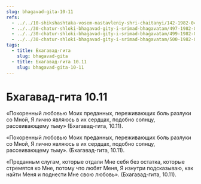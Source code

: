 ```yaml
---
slug: bhagavad-gita-10-11
refs:
  - ../../10-shikshashtaka-vosem-nastavleniy-shri-chaitanyi/142-1982-04-28-a-b-kommentarii-k-pyatomu-shestomu-sedmomu-i-vosmomu-stiham-shikshashtaki.md
  - ../../30-chatur-shloki-bhagavad-gity-i-srimad-bhagavatam/497-1982-06-19-b5-hari-katha-istochnik-zhizni-obyasnenie-chatur-shloki-bhagavad-gity.md
  - ../../30-chatur-shloki-bhagavad-gity-i-srimad-bhagavatam/499-1982-04-18-a1-obyasnenie-stihov-10-11-i-10-10-chaturshloki-bhagavad-gity.md
  - ../../30-chatur-shloki-bhagavad-gity-i-srimad-bhagavatam/500-1982-05-18-e2-obyasnenie-slova-gyana-v-stihe-10-11-bhagavad-gity.md
tags:
  - title: Бхагавад-гита
    slug: bhagavad-gita
  - title: Бхагавад-гита 10.11
    slug: bhagavad-gita-10-11
---
```


# Бхагавад-гита 10.11

«Покоренный любовью Моих преданных, переживающих боль разлуки со Мной, Я лично являюсь в их сердцах, подобно солнцу, рассеивающему тьму» (Бхагавад-гита, 10.11).

«Покоренный любовью Моих преданных, переживающих боль разлуки со Мной, Я лично являюсь в их сердцах, подобно солнцу, рассеивающему тьму». (Бхагавад-гита, 10.11).

«Преданным слугам, которые отдали Мне себя без остатка, которые стремятся ко Мне, потому что любят Меня, Я изнутри подсказываю, как найти Меня и поднести Мне свою любовь». (Бхагавад-гита, 10.11).


